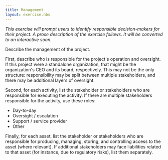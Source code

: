 ```yaml
---
title: Management
layout: exercise.hbs
---
```

*This exercise will prompt users to identify responsible decision-makers for their project. A prose description of the exercise follows. It will be converted to an interactive soon.*

Describe the management of the project.

First, describe who is responsible for the project's operation and oversight. If this project were a standalone organization, that might be the organization's CEO and its board, respectively. This may not be the only structure: responsibility may be split between multiple stakeholders, and there may be additional layers of oversight.

Second, for each activity, list the stakeholder or stakeholders who are responsible for executing the activity. If there are multiple stakeholders responsible for the activity, use these roles: 
* Day-to-day
* Oversight / escalation
* Support / service provider
* Other

Finally, for each asset, list the stakeholder or stakeholders who are responsible for producing, managing, storing, and controlling access to the asset (where relevant). If additional stakeholders may face liabilities related to that asset (for instance, due to regulatory risks), list them separately.
